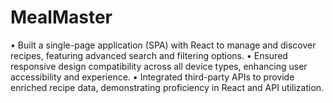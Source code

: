 # MealMaster
 •	Built a single-page application (SPA) with React to manage and discover recipes, featuring advanced search and filtering options. •	Ensured responsive design compatibility across all device types, enhancing user accessibility and experience. •	Integrated third-party APIs to provide enriched recipe data, demonstrating proficiency in React and API utilization.

